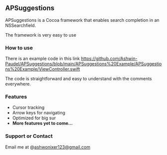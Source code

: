 ## APSuggestions

APSuggestions is a Cocoa framework that enables search completion in an NSSearchfield.

The framework is very easy to use

### How to use

There is an example code in this link
https://github.com/Ashwin-Paudel/APSuggestions/blob/main/APSuggestions%20Example/APSuggestions%20Example/ViewController.swift

The code is straightforward and easy to understand with the comments everywhere.

### Features
- Cursor tracking
- Arrow keys for navigating
- Optimized for big sur
- **More features yet to come...**

### Support or Contact

Email me at @ashwonixer123@gmail.com
